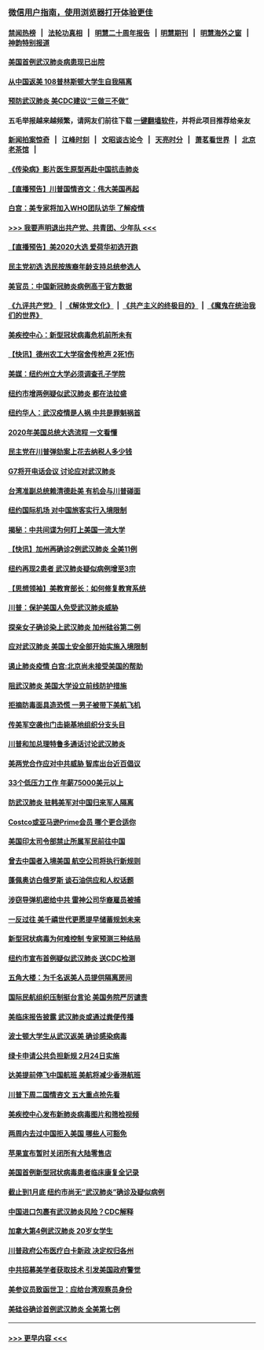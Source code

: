### [微信用户指南，使用浏览器打开体验更佳](https://github.com/gfw-breaker/banned-news1/blob/master/indexes/wechat-guide.md?t=0)
#### [禁闻热榜](热点新闻.md?t=0)  &nbsp;&nbsp;|&nbsp;&nbsp; [法轮功真相](https://github.com/gfw-breaker/truth/blob/master/README.md?t=0) &nbsp;&nbsp;|&nbsp;&nbsp; [明慧二十周年报告](https://github.com/gfw-breaker/mh-reports/blob/master/README.md?t=0) &nbsp;&nbsp;|&nbsp;&nbsp;[明慧期刊](https://github.com/gfw-breaker/mh-qikan) &nbsp;&nbsp;|&nbsp;&nbsp; [明慧海外之窗](https://github.com/gfw-breaker/mh-news/blob/master/README.md?t=0) &nbsp;&nbsp;|&nbsp;&nbsp; [神韵特别报道](https://github.com/gfw-breaker/mh-news/blob/master/shenyun.md?t=0)
#### [美国首例武汉肺炎病患现已出院](../pages/nsc412/n11842740.md?t=02041133) 
#### [从中国返美 108普林斯顿大学生自我隔离](../pages/nsc412/n11842714.md?t=02041133) 
#### [预防武汉肺炎 美CDC建议“三做三不做”](../pages/nsc412/n11842700.md?t=02041133) 
#### 五毛举报越来越频繁，请网友们前往下载 [一键翻墙软件](https://github.com/gfw-breaker/ssr-accounts)，并将此项目推荐给亲友
#### [新闻拍案惊奇](https://github.com/gfw-breaker/banned-news1/blob/master/pages/link4.md) &nbsp;&nbsp;|&nbsp;&nbsp; [江峰时刻](https://github.com/gfw-breaker/banned-news1/blob/master/pages/link4.md) &nbsp;&nbsp;|&nbsp;&nbsp; [文昭谈古论今](https://github.com/gfw-breaker/banned-news1/blob/master/pages/link4.md) &nbsp;&nbsp;|&nbsp;&nbsp; [天亮时分](https://github.com/gfw-breaker/banned-news1/blob/master/pages/link4.md) &nbsp;&nbsp;|&nbsp;&nbsp; [萧茗看世界](https://github.com/gfw-breaker/banned-news1/blob/master/pages/link4.md) &nbsp;&nbsp;|&nbsp;&nbsp; [北京老茶馆](https://github.com/gfw-breaker/banned-news1/blob/master/pages/link4.md) &nbsp;&nbsp;|&nbsp;&nbsp; 
#### [《传染病》影片医生原型再赴中国抗击肺炎](../pages/nsc412/n11842626.md?t=02041133) 
#### [【直播预告】川普国情咨文：伟大美国再起](../pages/nsc412/n11842079.md?t=02041133) 
#### [白宫：美专家将加入WHO团队访华 了解疫情](../pages/nsc412/n11842198.md?t=02041133) 
#### [>>> 我要声明退出共产党、共青团、少年队 <<<](https://github.com/begood0513/goodnews/blob/master/quit/letter.md) 
#### [【直播预告】美2020大选 爱荷华初选开跑](../pages/nsc412/n11841820.md?t=02041133) 
#### [民主党初选 选民按族裔年龄支持总统参选人](../pages/nsc412/n11842239.md?t=02041133) 
#### [美官员：中国新冠肺炎病例高于官方数据](../pages/nsc412/n11842452.md?t=02041133) 
#### [《九评共产党》](https://github.com/begood0513/9ping.md/blob/master/README.md) &nbsp;|&nbsp; [《解体党文化》](../../../../jtdwh.md/blob/master/README.md)  &nbsp;|&nbsp; [《共产主义的终极目的》](../../../../gczydzjmd.md/blob/master/README.md) &nbsp;|&nbsp; [《魔鬼在统治我们的世界》](../../../../mgztzwmdsj.md/blob/master/README.md) 
#### [美疾控中心：新型冠状病毒危机前所未有](../pages/nsc412/n11842406.md?t=02041133) 
#### [【快讯】德州农工大学宿舍传枪声 2死1伤](../pages/nsc412/n11842279.md?t=02041133) 
#### [美媒：纽约州立大学必须调查孔子学院](../pages/nsc412/n11840637.md?t=02041133) 
#### [纽约市增两例疑似武汉肺炎 都在法拉盛](../pages/nsc412/n11840625.md?t=02041133) 
#### [纽约华人：武汉疫情是人祸 中共是罪魁祸首](../pages/nsc412/n11840631.md?t=02041133) 
#### [2020年美国总统大选流程 一文看懂](../pages/nsc412/n11842056.md?t=02041133) 
#### [民主党在川普弹劾案上花去纳税人多少钱](../pages/nsc412/n11841941.md?t=02041133) 
#### [G7将开电话会议 讨论应对武汉肺炎](../pages/nsc412/n11841658.md?t=02041133) 
#### [台湾准副总统赖清德赴美 有机会与川普碰面](../pages/nsc412/n11841332.md?t=02041133) 
#### [纽约国际机场  对中国旅客实行入境限制](../pages/nsc412/n11840619.md?t=02041133) 
#### [揭秘：中共间谍为何盯上美国一流大学](../pages/nsc412/n11840270.md?t=02041133) 
#### [【快讯】加州再确诊2例武汉肺炎 全美11例](../pages/nsc412/n11840339.md?t=02041133) 
#### [纽约再现2患者 武汉肺炎疑似病例增至3宗](../pages/nsc412/n11840010.md?t=02041133) 
#### [【思想领袖】美教育部长：如何修复教育系统](../pages/nsc412/n11690865.md?t=02041133) 
#### [川普：保护美国人免受武汉肺炎威胁](../pages/nsc412/n11839718.md?t=02041133) 
#### [探亲女子确诊染上武汉肺炎 加州硅谷第二例](../pages/nsc412/n11839784.md?t=02041133) 
#### [应对武汉肺炎 美国土安全部开始实施入境限制](../pages/nsc412/n11839729.md?t=02041133) 
#### [遏止肺炎疫情 白宫:北京尚未接受美国的帮助](../pages/nsc412/n11839660.md?t=02041133) 
#### [阻武汉肺炎 美国大学设立前线防护措施](../pages/nsc412/n11839479.md?t=02041133) 
#### [拒摘防毒面具造恐慌 一男子被带下美航飞机](../pages/nsc412/n11839455.md?t=02041133) 
#### [传美军空袭也门击毙基地组织分支头目](../pages/nsc412/n11839210.md?t=02041133) 
#### [川普和加总理特鲁多通话讨论武汉肺炎](../pages/nsc412/n11839128.md?t=02041133) 
#### [美两党合作应对中共威胁 智库出台近百倡议](../pages/nsc412/n11838437.md?t=02041133) 
#### [33个低压力工作 年薪75000美元以上](../pages/nsc412/n11834441.md?t=02041133) 
#### [防武汉肺炎 驻韩美军对中国归来军人隔离](../pages/nsc412/n11838970.md?t=02041133) 
#### [Costco或亚马逊Prime会员 哪个更合适你](../pages/nsc412/n11834459.md?t=02041133) 
#### [美国印太司令部禁止所属军民前往中国](../pages/nsc412/n11838418.md?t=02041133) 
#### [曾去中国者入境美国 航空公司将执行新规则](../pages/nsc412/n11838375.md?t=02041133) 
#### [蓬佩奥访白俄罗斯 谈石油供应和人权话题](../pages/nsc412/n11838242.md?t=02041133) 
#### [涉窃导弹机密给中共 雷神公司华裔雇员被捕](../pages/nsc412/n11838129.md?t=02041133) 
#### [一反过往 美千禧世代更愿提早储蓄规划未来](../pages/nsc412/n11837601.md?t=02041133) 
#### [新型冠状病毒为何难控制 专家预测三种结局](../pages/nsc412/n11838002.md?t=02041133) 
#### [纽约市宣布首例疑似武汉肺炎 送CDC检测](../pages/nsc412/n11837852.md?t=02041133) 
#### [五角大楼：为千名返美人员提供隔离房间](../pages/nsc412/n11837831.md?t=02041133) 
#### [国际民航组织压制挺台言论 美国务院严厉谴责](../pages/nsc412/n11837791.md?t=02041133) 
#### [美临床报告披露 武汉肺炎或通过粪便传播](../pages/nsc412/n11837626.md?t=02041133) 
#### [波士顿大学生从武汉返美 确诊感染病毒](../pages/nsc412/n11837580.md?t=02041133) 
#### [绿卡申请公共负担新规 2月24日实施](../pages/nsc412/n11836634.md?t=02041133) 
#### [达美提前停飞中国航班 美航将减少香港航班](../pages/nsc412/n11837649.md?t=02041133) 
#### [川普下周二国情咨文 五大重点抢先看](../pages/nsc412/n11837512.md?t=02041133) 
#### [美疾控中心发布新肺炎病毒图片和筛检视频](../pages/nsc412/n11837491.md?t=02041133) 
#### [两周内去过中国拒入美国 哪些人可豁免](../pages/nsc412/n11837400.md?t=02041133) 
#### [苹果宣布暂时关闭所有大陆零售店](../pages/nsc412/n11837097.md?t=02041133) 
#### [美国首例新型冠状病毒患者临床康复全记录](../pages/nsc412/n11836513.md?t=02041133) 
#### [截止到1月底  纽约市尚无“武汉肺炎”确诊及疑似病例](../pages/nsc412/n11836657.md?t=02041133) 
#### [中国进口包裹有武汉肺炎风险？CDC解释](../pages/nsc412/n11836321.md?t=02041133) 
#### [加拿大第4例武汉肺炎 20岁女学生](../pages/nsc412/n11836537.md?t=02041133) 
#### [川普政府公布医疗白卡新政 决定权归各州](../pages/nsc412/n11836336.md?t=02041133) 
#### [中共招募美学者获取技术 引发美国政府警觉](../pages/nsc412/n11836277.md?t=02041133) 
#### [美参议员致函世卫：应给台湾观察员身份](../pages/nsc412/n11836183.md?t=02041133) 
#### [美硅谷确诊首例武汉肺炎 全美第七例](../pages/nsc412/n11836093.md?t=02041133) 

----
#### [ >>> 更早内容 <<< ](../indexes/nsc412-earlier.md)
